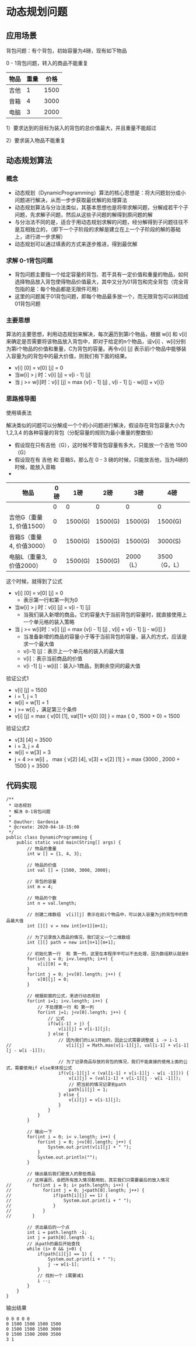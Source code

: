 # 动态规划问题

## 应用场景

背包问题：有个背包，初始容量为4磅，现有如下物品

0 - 1背包问题，转入的商品不能重复

| 物品 | 重量 | 价格 |
| ---- | ---- | ---- |
| 吉他 | 1    | 1500 |
| 音箱 | 4    | 3000 |
| 电脑 | 3    | 2000 |

1）要求达到的目标为装入的背包的总价值最大，并且重量不能超过

2）要求装入物品不能重复



## 动态规划算法

### 概念

- 动态规划（DynamicProgramming）算法的核心思想是：将大问题划分成小问题进行解决，从而一步步获取最优解的处理算法
- 动态规划算法与分治法类似，其基本思想也是将带求解问题，分解成若干个子问题，先求解子问题，然后从这些子问题的解得到原问题的解
- 与分治法不同的是，适合于用动态规划求解的问题，经分解得到子问题往往不是互相独立的，（即下一个子阶段的求解是建立在上一个子阶段的解的基础上，进行进一步求解）
- 动态规划可以通过填表的方式来逐步推进，得到最优解

### 求解 0-1背包问题

- 背包问题主要指一个给定容量的背包、若干具有一定价值和重量的物品，如何选择物品放入背包使得物品价值最大，其中又分为01背包和完全背包（完全背包指的是：每个物品都是无限件可用）
- 这里的问题属于01背包问题，即每个物品最多放一个，而无限背包可以转回成01背包问题

### 主要思想

算法的主要思想，利用动态规划来解决，每次遍历到第i个物品，根据 w[i] 和 v[i] 来确定是否需要将该物品放入背包中，即对于给定的n个物品，设v[i] 、w[i]分别为第i个物品的价值和重量，C为背包的容量。再令v[i] [j] 表示前i个物品中能够装入容量为j的背包中的最大价值，则我们有下面的结果。

- v[i] [0] = v[0] [j] = 0
- 当w[i] > j 时：v[i] [j] = v[i - 1] [j] 
- 当 j >= w[i]时：v[i] [j]  = max {v[i - 1] [j] , v[i - 1] [j - w[i]] + v[i]}

### 思路推导图

使用填表法

解决类似的问题可以分解成一个个的小问题进行解决，假设存在背包容量大小为1,2,3,4 的各种容量的背包（分配容量的规则为最小重量的整数倍）

- 假设现在只有吉他（G），这时候不管背包容量有多大，只能放一个吉他 1500（G）
- 假设现在有 吉他 和 音箱S，那么在 0 - 3 磅的时候，只能放吉他，当为4磅的时候，能放入音箱
- 

| 物品                     | 0磅  | 1磅     | 2磅     | 3磅       | 4磅          |
| ------------------------ | ---- | ------- | ------- | --------- | ------------ |
|                          | 0    | 0       | 0       | 0         | 0            |
| 吉他G（重量1, 价值1500） | 0    | 1500(G) | 1500(G) | 1500(G)   | 1500(G)      |
| 音箱S（重量4, 价值3000） | 0    | 1500(G) | 1500(G) | 1500(G)   | 3000(S)      |
| 电脑L（重量3, 价值2000） | 0    | 1500(G) | 1500(G) | 2000（L） | 3500（G，L） |

这个时候，就得到了公式

- v[i] [0] = v[0] [j] = 0
  - 表示第一行和第一列为0
- 当w[i] > j 时：v[i] [j] = v[i - 1] [j] 
  - 当我们装入新增的商品，它的容量大于当前背包的容量时，就直接使用上一个单元格的装入策略
- 当 j >= w[i]时：v[i] [j]  = max {v[i - 1] [j] ,  v[i] + v[i - 1] [j - w[i]] }
  - 当准备新增的商品的容量小于等于当前背包的容量，装入的方式，应该是求一个最大值
  - v[i-1] [j]：表示上一个单元格的装入的最大值
  - v[i]：表示当前商品的价值
  - v[i -1] [j - w[i]]：装入i-1商品，到剩余空间的最大值



验证公式1

- v[i] [j]  = 1500
- i = 1, j = 1
- w[i]  = w[1] = 1
- j >= w[i] ，满足第三个条件
- v[i] [j] = max { v[0] [1], val[1]+ v[0] [0] } = max { 0 , 1500 + 0}  = 1500



验证公式2

- v[3] [4] = 3500
- i = 3, j = 4
- w[i] = w[3] = 3 
- j = 4 >= w[i] ， max { v[2] [4],  v[3] + v[2] [1] } = max {3000 , 2000 + 1500 }  = 3500



## 代码实现

```
/**
 * 动态规划
 * 解决 0-1背包问题
 *
 * @author: Gardenia
 * @create: 2020-04-18-15:00
 */
public class DynamicProgramming {
    public static void main(String[] args) {
        // 物品的重量
        int w [] = {1, 4, 3};

        // 物品的价值
        int val [] = {1500, 3000, 2000};

        // 背包的容量
        int m = 4;

        // 物品的个数
        int n = val.length;

        // 创建二维数组  v[i][j] 表示在前i个物品中，可以装入容量为j的背包中的商品最大值
        int [][] v = new int[n+1][m+1];

        // 为了记录放入商品的情况，我们定义一个二维数组
        int [][] path = new int[n+1][m+1];

        // 初始化第一行  和 第一列，这里在本程序中可以不去处理，因为数组默认就是0
        for(int i = 0; i<v.length; i++) {
            v[i][0] = 0;
        }
        for(int j = 0; j<v[0].length; j++) {
            v[0][j] = 0;
        }

        // 根据前面的公式，来进行动态规划
        for(int i=1; i<v.length; i++) {
            // 不处理第一行 和 第一列
            for(int j=1; j<v[0].length; j++) {
                // 公式
                if(w[i-1] > j) {
                    v[i][j] = v[i-1][j];
                } else {
                    // 因为我们的i从1开始的，因此公式需要调整成 i -> i-1
//                     v[i][j] = Math.max(v[i-1][j], val[i-1] + v[i-1][j - w[i -1]]);

                    // 为了记录商品存放的背包的情况，我们不能直接的使用上面的公式，需要使用if else来体现公式
                    if(v[i-1][j] < (val[i-1] + v[i-1][j - w[i -1]])) {
                        v[i][j] = (val[i-1] + v[i-1][j - w[i -1]]);
                        // 把当前的情况记录到path
                        path[i][j] = 1;
                    } else {
                        v[i][j] = v[i-1][j];
                    }
                }
            }
        }

        // 输出一下
        for(int i = 0; i< v.length; i++) {
            for(int j = 0; j<v[0].length; j++) {
                System.out.print(v[i][j] + " ");
            }
            System.out.println("");
        }

        // 输出最后我们是放入的那些商品
        // 这样遍历，会把所有放入情况都用到，其实我们只需要最后的放入情况
//        for(int i = 0; i< path.length; i++) {
//            for(int j = 0; j<path[0].length; j++) {
//                if(path[i][j] == 1) {
//                    System.out.print(i + " ");
//                }
//            }
//        }

        // 求出最后的一个点
        int i = path.length -1;
        int j = path[0].length -1;
        // 从path的最后开始查找
        while (i> 0 && j>0) {
            if(path[i][j] == 1) {
                System.out.print(i + " ");
                j -= w[i-1];
            }
            // 找到一个 i需要减1
            i --;
        }
    }
}
```

输出结果

```
0 0 0 0 0 
0 1500 1500 1500 1500 
0 1500 1500 1500 3000 
0 1500 1500 2000 3500 
3 1 
```


